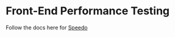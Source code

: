 # Front-End Performance Testing

Follow the docs here for [Speedo](https://github.com/saucelabs/speedo)